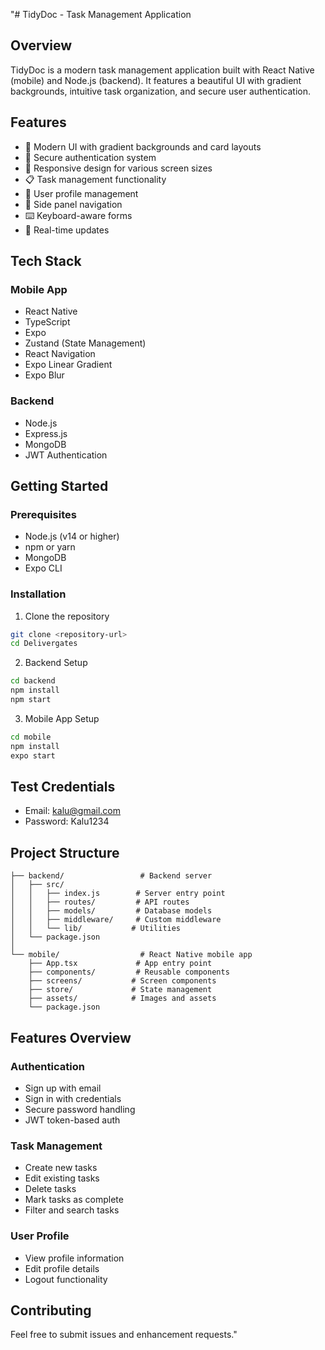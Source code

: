 "# TidyDoc - Task Management Application

## Overview

TidyDoc is a modern task management application built with React Native (mobile) and Node.js (backend). It features a beautiful UI with gradient backgrounds, intuitive task organization, and secure user authentication.

## Features

- 🎨 Modern UI with gradient backgrounds and card layouts
- 🔐 Secure authentication system
- 📱 Responsive design for various screen sizes
- 📋 Task management functionality
- 👤 User profile management
- 📲 Side panel navigation
- ⌨️ Keyboard-aware forms
- 🔄 Real-time updates

## Tech Stack

### Mobile App

- React Native
- TypeScript
- Expo
- Zustand (State Management)
- React Navigation
- Expo Linear Gradient
- Expo Blur

### Backend

- Node.js
- Express.js
- MongoDB
- JWT Authentication

## Getting Started

### Prerequisites

- Node.js (v14 or higher)
- npm or yarn
- MongoDB
- Expo CLI

### Installation

1. Clone the repository

```bash
git clone <repository-url>
cd Delivergates
```

2. Backend Setup

```bash
cd backend
npm install
npm start
```

3. Mobile App Setup

```bash
cd mobile
npm install
expo start
```

## Test Credentials

- Email: kalu@gmail.com
- Password: Kalu1234

## Project Structure

```
├── backend/                 # Backend server
│   ├── src/
│   │   ├── index.js        # Server entry point
│   │   ├── routes/         # API routes
│   │   ├── models/         # Database models
│   │   ├── middleware/     # Custom middleware
│   │   └── lib/           # Utilities
│   └── package.json
│
└── mobile/                  # React Native mobile app
    ├── App.tsx             # App entry point
    ├── components/         # Reusable components
    ├── screens/           # Screen components
    ├── store/             # State management
    ├── assets/            # Images and assets
    └── package.json
```

## Features Overview

### Authentication

- Sign up with email
- Sign in with credentials
- Secure password handling
- JWT token-based auth

### Task Management

- Create new tasks
- Edit existing tasks
- Delete tasks
- Mark tasks as complete
- Filter and search tasks

### User Profile

- View profile information
- Edit profile details
- Logout functionality

## Contributing

Feel free to submit issues and enhancement requests."
